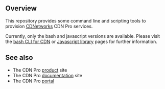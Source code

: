 ## Overview
This repository provides some command line and scripting tools to provision [CDNetworks](https://www.cdnetworks.com) CDN Pro services.

Currently, only the bash and javascript versions are available. Please visit the [bash CLI for CDN](cdn/bash/) or
[Javascript library](cdn/js/) pages for further information.

## See also
- The CDN Pro [product](https://www.cdnetworks.com/cdnpro) site
- The CDN Pro [documentation](https://docs.cdnetworks.com) site
- The CDN Pro [portal](https://console.cdnetworks.com)
